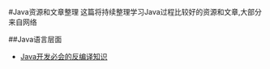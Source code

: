 #Java资源和文章整理
这篇将持续整理学习Java过程比较好的资源和文章,大部分来自网络

##Java语言层面
* [Java开发必会的反编译知识](http://mp.weixin.qq.com/s/pb4XVcVDOIbSdX6o-dBm9A)